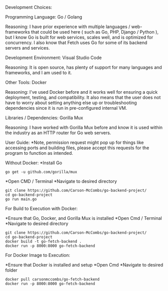 Development Choices:

Programming Language: Go / Golang

Reasoning: I have prior experience with multiple languages / web-frameworks that could be used here ( such as Go, PHP, Django / Python ), but I know Go is built for web services, scales well, and is optimized for concurrency. I also know that Fetch uses Go for some of its backend servers and services.

Development Environment: Visual Studio Code

Reasoning: It is open source, has plenty of support for many languages and frameworks, and I am used to it.

Other Tools: Docker

Reasoning: I've used Docker before and it works well for ensuring a quick deployment, testing, and compatibility. It also means that the user does not have to worry about setting anything else up or troubleshooting dependencies since it is run in pre-configured internal VM.

Libraries / Dependencies: Gorilla Mux

Reasoning: I have worked with Gorilla Mux before and know it is used within the industry as an HTTP router for Go web servers.


User Guide:
*Note, permission request might pop up for things like accessing ports and building files, please accept this requests for the program to function as intended.

Without Docker:
*Install Go
```
go get -u github.com/gorilla/mux
```
*Open CMD / Terminal
*Navigate to desired directory
```
git clone https://github.com/Carson-McCombs/go-backend-project/
cd go-backend-project
go run main.go
```


For Build to Execution with Docker:

*Ensure that Go, Docker, and Gorilla Mux is installed
*Open Cmd / Terminal
*Navigate to desired directory
```
git clone https://github.com/Carson-McCombs/go-backend-project/
cd go-backend-project
docker build -t go-fetch-backend . 
docker run -p 8000:8000 go-fetch-backend
```

For Docker Image to Execution:

*Ensure that Docker is installed and setup
*Open Cmd
*Navigate to desired folder
```
docker pull carsonmccombs/go-fetch-backend
docker run -p 8000:8000 go-fetch-backend
```
